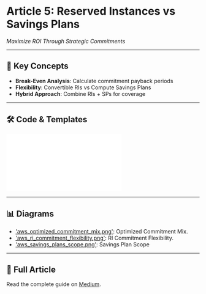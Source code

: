 # Article 5: Reserved Instances vs Savings Plans  
*Maximize ROI Through Strategic Commitments*  

---

## 📌 **Key Concepts**  
- **Break-Even Analysis**: Calculate commitment payback periods  
- **Flexibility**: Convertible RIs vs Compute Savings Plans  
- **Hybrid Approach**: Combine RIs + SPs for coverage  

---

## 🛠️ **Code & Templates**  
![`ri-sp-calculator.py`](../code/article-5/ri-sp-calculator.py)

---

## 📊 **Diagrams**  
- ['aws_optimized_commitment_mix.png'](../diagrams/article-5/aws_optimized_commitment_mix.png): Optimized Commitment Mix.
- ['aws_ri_commitment_flexibility.png'](../diagrams/article-5/aws_ri_commitment_flexibility.png): RI Commitment Flexibility.
- ['aws_savings_plans_scope.png'](../diagrams/article-5/aws_savings_plans_scope.png): Savings Plan Scope

---

## 🔗 **Full Article**  
Read the complete guide on [Medium](https://medium.com/@sheeraz-techhublab/reserved-instances-vs-savings-plans-which-saves-more-354a52d0822b).  
